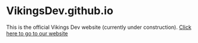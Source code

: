 # VikingsDev.github.io

This is the official Vikings Dev website (currently under construction).
[Click here to go to our website](https://vikingsdev.github.io/)
